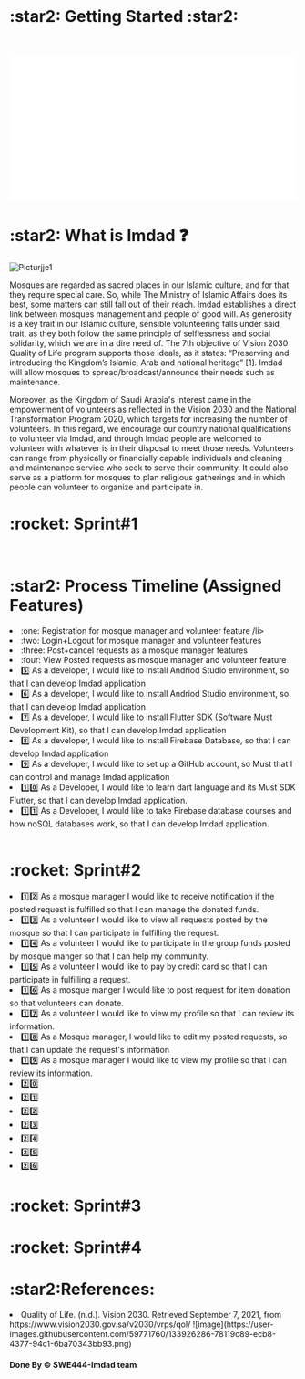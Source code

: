 <br> 

<h1> :star2: Getting Started :star2: </h1> 
<br> <br>
<img src="./dash.svg" alt="" /> 
<h1> :star2: What is Imdad ❓  </h1>
<img width="250" alt="Picturjje1" src="https://user-images.githubusercontent.com/59771760/133926384-9d46474c-ed87-483b-9316-1af4ed28552b.png">


<p>
Mosques are regarded as sacred places in our Islamic culture, and for that, they require special care. So, while The Ministry of Islamic Affairs does its best, some matters can still fall out of their reach. Imdad establishes a direct link between mosques management and people of good will. As generosity is a key trait in our Islamic culture, sensible volunteering falls under said trait, as they both follow the same principle of selflessness and social solidarity, which we are in a dire need of. The 7th objective of Vision 2030 Quality of Life program supports those ideals, as it states: “Preserving and introducing the Kingdom’s Islamic, Arab and national heritage” [1].  Imdad will allow mosques to spread/broadcast/announce their needs such as maintenance.



Moreover, as the Kingdom of Saudi Arabia's interest came in the empowerment of volunteers as reflected in the Vision 2030 and the National Transformation Program 2020, which targets for increasing the number of volunteers. In this regard, we encourage our country national qualifications to volunteer via Imdad, and through Imdad people are welcomed to volunteer with whatever is in their disposal to meet those needs. Volunteers can range from physically or financially capable individuals and cleaning and maintenance service who seek to serve their community. It could also serve as a platform for mosques to plan religious gatherings and in which people can volunteer to organize and participate in. 




</p>

<h1>:rocket: Sprint#1</h1>
<br>
<h1> :star2: Process Timeline (Assigned Features)  </h1>
<li> :one:  Registration for mosque manager and volunteer feature /li>
<li> :two: Login+Logout for mosque manager and volunteer features </li>
<li> :three: Post+cancel requests as a mosque manager features </li>
<li>:four: View Posted requests as mosque manager and volunteer feature </li>
<li>5️⃣ As a developer, I would like to install Andriod Studio environment, so that I can develop Imdad application</li>
<li>6️⃣ As a developer, I would like to install Andriod Studio environment, so that I can develop Imdad application</li>
<li>7️⃣ As a developer, I would like to install Flutter SDK (Software Must Development Kit), so that I can develop Imdad application</li>
<li>8️⃣ As a developer, I would like to install Firebase Database, so that I can develop Imdad application</li>
<li>9️⃣ As a developer, I would like to set up a GitHub account, so Must that I can control and manage Imdad application</li>
<li>1️⃣0️⃣ As a Developer, I would like to learn dart language and its Must SDK Flutter, so that I can develop Imdad application.</li>
<li>1️⃣1️⃣ As a Developer, I would like to take Firebase database courses and how noSQL databases work, so that I can develop Imdad application.</li>
 <br> 
 
<h1>:rocket: Sprint#2</h1>

<li>1️⃣2️⃣ As a mosque manager I would like to receive notification if the posted request is fulfilled so that I can manage the donated funds.</li>
<li>1️⃣3️⃣ As a volunteer I would like to view all requests posted by the mosque so that I can participate in fulfilling the request.</li>
<li>1️⃣4️⃣ As a volunteer I would like to participate in the group funds posted by mosque manger so that I can help my community.</li>
<li>1️⃣5️⃣ As a volunteer I would like to pay by credit card so that I can participate in fulfilling a request.</li>
<li>1️⃣6️⃣ As a mosque manger I would like to post request for item donation so that volunteers can donate.</li>
<li>1️⃣7️⃣ As a volunteer I would like to view my profile so that I can review its information.</li>
<li>1️⃣8️⃣ As a Mosque manager, I would like to edit my posted requests, so that I can update the request's information</li>
<li>1️⃣9️⃣ As a mosque manager I would like to view my profile so that I can review its information.</li>
<li>2️⃣0️⃣</li>
<li>2️⃣1️⃣</li>
<li>2️⃣2️⃣</li>
<li>2️⃣3️⃣</li>
<li>2️⃣4️⃣</li>
<li>2️⃣5️⃣</li>
<li>2️⃣6️⃣</li>

<h1>:rocket: Sprint#3</h1>
<h1>:rocket: Sprint#4</h1>

<h1> :star2:References: </h1>

<li> Quality of Life. (n.d.). Vision 2030. Retrieved September 7, 2021, from https://www.vision2030.gov.sa/v2030/vrps/qol/ ![image](https://user-images.githubusercontent.com/59771760/133926286-78119c89-ecb8-4377-94c1-6ba70343bb93.png)
</li>

<h4>Done By &copy; SWE444-Imdad team<h4>
